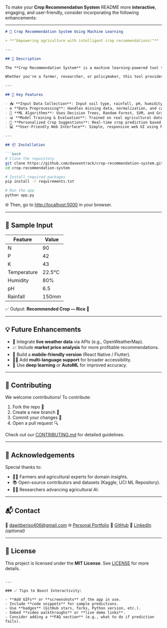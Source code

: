 To make your **Crop Recommendation System** README more **interactive**, engaging, and user-friendly, consider incorporating the following enhancements:

---


````markdown
# 🌾 Crop Recommendation System Using Machine Learning

> **"Empowering agriculture with intelligent crop recommendations!"**

---

## 📝 Description

The **Crop Recommendation System** is a machine learning-powered tool that helps farmers and agricultural experts choose the best crops to grow based on **soil, climate, and environmental conditions**.

Whether you're a farmer, researcher, or policymaker, this tool provides **data-driven** crop suggestions to maximize **yield and profit**.

---

## 🎯 Key Features

- 📥 **Input Data Collection**: Input soil type, rainfall, pH, humidity, temperature, etc.
- ⚙️ **Data Preprocessing**: Handles missing data, normalization, and categorical encoding.
- 🧠 **ML Algorithms**: Uses Decision Trees, Random Forest, SVM, and Gradient Boosting.
- 📊 **Model Training & Evaluation**: Trained on real agricultural datasets for high accuracy.
- 🌱 **Personalized Crop Suggestions**: Real-time crop prediction based on your input.
- 💻 **User-Friendly Web Interface**: Simple, responsive web UI using Flask + HTML/CSS.

---

## 📦 Installation

```bash
# Clone the repository
git clone https://github.com/daveontrack/crop-recommendation-system.git
cd crop-recommendation-system

# Install required packages
pip install -r requirements.txt

# Run the app
python app.py
````

🌐 Then, go to [http://localhost:5000](http://localhost:5000) in your browser.

---

## 🧪 Sample Input

| Feature     | Value  |
| ----------- | ------ |
| N           | 90     |
| P           | 42     |
| K           | 43     |
| Temperature | 22.5°C |
| Humidity    | 80%    |
| pH          | 6.5    |
| Rainfall    | 150mm  |

✅ Output: **Recommended Crop — Rice 🌾**

---

## 💡 Future Enhancements

* 📡 Integrate **live weather data** via APIs (e.g., OpenWeatherMap).
* 📈 Include **market price analysis** for more profitable recommendations.
* 📱 Build a **mobile-friendly version** (React Native / Flutter).
* 🧑‍🌾 Add **multi-language support** for broader accessibility.
* 🧠 Use **deep learning** or **AutoML** for improved accuracy.

---

## 🤝 Contributing

We welcome contributions!
To contribute:

1. Fork the repo 🍴
2. Create a new branch 🚀
3. Commit your changes 💾
4. Open a pull request 🔍

Check out our [CONTRIBUTING.md](CONTRIBUTING.md) for detailed guidelines.

---

## 🧠 Acknowledgements

Special thanks to:

* 👨‍🌾 Farmers and agricultural experts for domain insights.
* 📚 Open-source contributors and datasets (Kaggle, UCI ML Repository).
* 🧑‍🔬 Researchers advancing agricultural AI.

---

## 📬 Contact

📧 [dawitberiso406@gmail.com](mailto:dawitberiso406@gmail.com)
🌐 [Personal Portfolio](https://daveontrack.netlify.app/)
🐙 [GitHub](https://github.com/daveontrack)
📘 [LinkedIn]((https://www.linkedin.com/in/dawit-beriso/)) *(optional)*

---

## 📌 License

This project is licensed under the **MIT License**. See [LICENSE](LICENSE) for more details.

```

---

### ✅ Tips to Boost Interactivity:

- **Add GIFs** or **screenshots** of the app in use.
- Include **code snippets** for sample predictions.
- Use **badges** (GitHub stars, forks, Python version, etc.).
- Embed **video walkthroughs** or **live demo links**.
- Consider adding a **FAQ section** (e.g., what to do if prediction fails).

```
